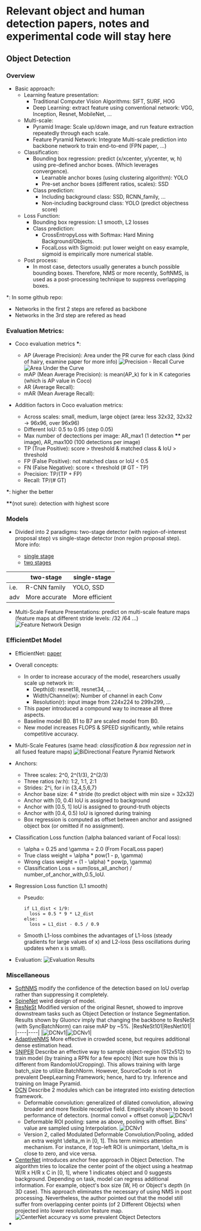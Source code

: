 # Relevant object and human detection papers, notes and experimental code will stay here

## Object Detection

### Overview
- Basic approach:
  - Learning feature presentation:
    - Traditional Computer Vision Algorithms: SIFT, SURF, HOG
    - Deep Learning: extract feature using conventional network: VGG, Inception, Resnet, MobileNet, ...
  - Multi-scale: 
    - Pyramid Image: Scale up/down image, and run feature extraction repeatedly through each scale.
    - Feature Pyramid Network: Integrate Multi-scale prediction into backbone network to train end-to-end (FPN paper, ...)
  - Classification:
    - Bounding box regression: predict (x/xcenter, y/ycenter, w, h) using pre-defined anchor boxes. (Which leverages convergence).
      - Learnable anchor boxes (using clustering algorithm): YOLO
      - Pre-set anchor boxes (different ratios, scales): SSD
    - Class prediction:
      - Including background class: SSD, RCNN_family, ...
      - Non-including background class: YOLO (predict objectness score)
  - Loss Function:
    - Bounding box regression: L1 smooth, L2 losses
    - Class prediction: 
      - CrossEntropyLoss with Softmax: Hard Mining Background/Objects.
      - FocalLoss with Sigmoid: put lower weight on easy example, sigmoid is empirically more numerical stable.
  - Post process:
    - In most case, detectors usually generates a bunch possible bounding boxes.
      Therefore, NMS or more recently, SoftNMS, is used as a post-processing technique to suppress overlapping boxes.

*: In some github repo:
  - Networks in the first 2 steps are refered as backbone
  - Networks in the 3rd step are refered as head


### Evaluation Metrics:
- Coco evaluation metrics __*__:
  - AP (Average Precision): Area under the PR curve for each class (kind of hairy, examine paper for more info)
  ![Precision - Recall Curve](./papers/images/PR_curve.png)
  ![Area Under the Curve](./papers/images/AUC.png)
  - mAP (Mean Average Precision): is mean(AP_k) for k in K categories (which is AP value in Coco)
  - AR (Average Recall): 
  - mAR (Mean Average Recall): 

- Addition factors in Coco evaluation metrics:
  - Across scales: small, medium, large object (area: less 32x32, 32x32 -> 96x96, over 96x96)
  - Different IoU: 0.5 to 0.95 (step 0.05)
  - Max number of dectections per image: AR_max1 (1 detection __**__ per image), AR_max100 (100 detections per image)
  - TP (True Positive): score > threshold & matched class & IoU > threshold
  - FP (False Positive): not matched class or IoU < 0.5
  - FN (False Negative): score < threshold (# GT - TP)
  - Precision: TP/(TP + FP)
  - Recall: TP/(# GT)

__*__: higher the better

__**__(not sure): detection with highest score



### Models
- Divided into 2 paradigms: two-stage detector (with region-of-interest proposal step) vs single-stage detector (non region proposal step). More info:

  - [single stage](https://lilianweng.github.io/lil-log/2018/12/27/object-detection-part-4.html)
  - [two stages](https://lilianweng.github.io/lil-log/2017/12/31/object-recognition-for-dummies-part-3.html)


| | two-stage | single-stage|
|-|-----------|-------------|
|i.e.| R-CNN family | YOLO, SSD|
|adv | More accurate| More efficient|

- Multi-Scale Feature Presentations: predict on multi-scale feature maps (feature maps at different stride levels: /32 /64 ...)
  ![Feature Network Design](./papers/images/multiscale_f.png)


### EfficientDet Model
- EfficientNet: [paper](https://arxiv.org/abs/1905.11946)
- Overall concepts:
  - In order to increase accuracy of the model, researchers usually scale up network in:
    - Depth(d): resnet18, resnet34, ...
    - Width/Channel(w): Number of channel in each Conv
    - Resolution(r): input image from 224x224 to 299x299, ...
  - This paper introduced a compound way to increase all three aspects.
  - Baseline model B0. B1 to B7 are scaled model from B0.
  - New model increases FLOPS & SPEED significantly, while retains competitive accuracy.

- Multi-Scale Features (same head: *classification & box regression net* in all fused feature maps)
  ![BiDirectional Feature Pyramid Network](./papers/images/biFPN.png)

- Anchors:
  - Three scales: 2^0, 2^(1/3), 2^(2/3)
  - Three ratios (w:h): 1:2, 1:1, 2:1
  - Strides: 2^i, for i in {3,4,5,6,7}
  - Anchor base size: 4 * stride (to predict object with min size = 32x32)
  - Anchor with [0, 0.4) IoU is assigned to background
  - Anchor with [0.5, 1] IoU is assigned to ground-truth objects
  - Anchor with [0.4, 0.5) IoU is ignored during training
  - Box regression is computed as offset between anchor and assigned object box (or omitted if no assignment).

- Classification Loss function (\alpha balanced variant of Focal loss):
  - \alpha = 0.25 and \gamma = 2.0 (From FocalLoss paper)
  - True class weight = \alpha * pow(1 - p, \gamma)
  - Wrong class weight = (1 - \alpha) * pow(p, \gamma)
  - Classification Loss = sum(loss_all_anchor) / number_of_anchor_with_0.5_IoU.

- Regression Loss function (L1 smooth)
  - Pseudo:
    ```
    if L1_dist < 1/9:
      loss = 0.5 * 9 * L2_dist
    else:
      loss = L1_dist - 0.5 / 0.9
    ```
  - Smooth L1-loss combines the advantages of L1-loss (steady gradients for large values of x) and L2-loss (less oscillations during updates when x is small).

- Evaluation:
  ![Evaluation Results](./papers/images/eval_results.png)


### Miscellaneous
- [SoftNMS](https://arxiv.org/pdf/1704.04503.pdf) modify the confidence of the detection based on IoU overlap rather than suppressing it completely.
- [SpineNet](https://arxiv.org/pdf/1912.05027.pdf) weird design of model.
- [ResNeSt](https://arxiv.org/pdf/2004.08955.pdf) Modified version of the original Resnet, showed to improve downstream tasks such as Object Detection or Instance Segmentation. Results shown by Gluoncv imply that changing the backbone to ResNeSt (with SyncBatchNorm) can raise mAP by ~5%.
  |ResNeSt101|ResNet101|
  |----|----|
  |![DCNv1](./papers/images/resnest101.png)|![DCNv1](./papers/images/resnet101.png)|
- [AdaptiveNMS](https://arxiv.org/pdf/1904.03629.pdf) More effective in crowded scene, but requires additional dense estimation head.
- [SNIPER](https://arxiv.org/pdf/1805.09300.pdf) Describe an effective way to sample object-region (512x512) to train model (by training a RPN for a few epoch) (Not sure how this is different from RandomIoUCropping). This allows training with large batch_size to utilize BatchNorm. However, SourceCode is not in prevalent DeepLearning Framework; hence, hard to try. Inference and training on Image Pyramid.
- [DCN](https://arxiv.org/pdf/1703.06211.pdf) Describe 2 modules which can be integrated into existing detection framework. 
  - Deformable convolution: generalized of dilated convolution, allowing broader and more flexible receptive field. Empirically shown to boost performance of detectors. (normal convol + offset convol)
  ![DCNv1](./papers/images/dcnv1.png)
  - Deformable ROI pooling: same as above, pooling with offset. Bins' value are sampled using Interpolation.
  ![DCNv1](./papers/images/dpool1.png)
  - Version 2, called Modulated Deformable Convolution/Pooling, added an extra weight \delta_m in [0, 1]. This term mimics attention mechanism. For instance, if top-left ROI is unimportant, \delta_m is close to zero, and vice versa.
- [CenterNet](https://arxiv.org/pdf/1904.07850.pdf) introduces anchor free approach in Object Detection. The algorithm tries to localize the center point of the object using a heatmap W/R x H/R x C in [0, 1], where 1 indicates object and 0 suggests background. Depending on task, model can regress additional information. For example, object's box size (W, H) or Object's depth (in 3D case). This approach eliminates the necessary of using NMS in post processing. Nevertheless, the author pointed out that the model still suffer from overlapping center points (of 2 Different Objects) when projected into lower resolution feature map.
   ![CenterNet accuracy vs some prevalent Object Detectors](./papers/images/centernet.png)
- 